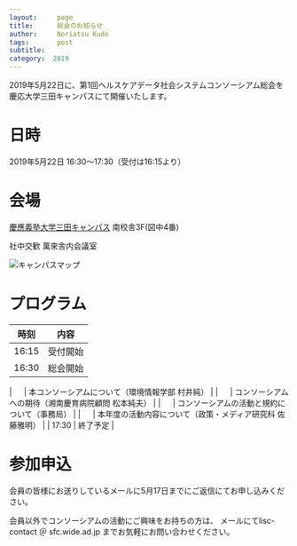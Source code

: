 ```yaml
---
layout:     page
title:      総会のお知らせ
author:     Noriatsu Kudo
tags: 		post 
subtitle:  	
category:  2019
---
```

<!-- Start Writing Below in Markdown -->
2019年5月22日に、第1回ヘルスケアデータ社会システムコンソーシアム総会を慶応大学三田キャンパスにて開催いたします。

# 日時
2019年5月22日 16:30～17:30（受付は16:15より）

# 会場
[慶應義塾大学三田キャンパス](https://www.keio.ac.jp/ja/maps/mita.html) 南校舎3F(図中4番)

社中交歓 萬來舎内会議室

![キャンパスマップ](https://www.keio.ac.jp/ja/assets/images/maps/mita/img_05_JA.jpg)

# プログラム
| 時刻 | 内容 |
|---|---|
| 16:15 | 受付開始 |
| 16:30 | 総会開始 |

| 　 | 本コンソーシアムについて（環境情報学部 村井純） |
| 　 | コンソーシアムへの期待（湘南慶育病院顧問 松本純夫） |
| 　 | コンソーシアムの活動と規約について（事務局） |
| 　 | 本年度の活動内容について（政策・メディア研究科 佐藤雅明） |
| 17:30 | 終了予定 |



# 参加申込
会員の皆様にお送りしているメールに5月17日までにご返信にてお申し込みください。

会員以外でコンソーシアムの活動にご興味をお持ちの方は、 メールにてlisc-contact ＠ sfc.wide.ad.jp までお気軽にお問い合わせください。
